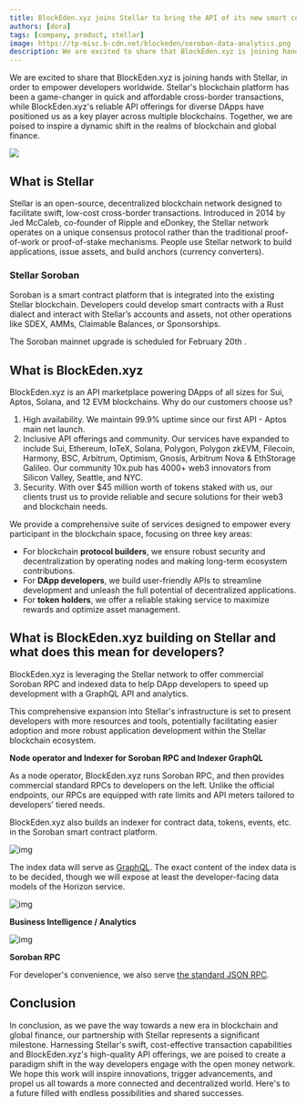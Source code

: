 ```yaml
---
title: BlockEden.xyz joins Stellar to bring the API of its new smart contract platform Soroban to developers
authors: [dora]
tags: [company, product, stellar]
image: https://tp-misc.b-cdn.net/blockeden/soroban-data-analytics.png
description: We are excited to share that BlockEden.xyz is joining hands with Stellar, in order to empower developers worldwide.
---
```


We are excited to share that BlockEden.xyz is joining hands with Stellar, in order to empower developers worldwide. Stellar's blockchain platform has been a game-changer in quick and affordable cross-border transactions, while BlockEden.xyz's reliable API offerings for diverse DApps have positioned us as a key player across multiple blockchains. Together, we are poised to inspire a dynamic shift in the realms of blockchain and global finance.

![](https://tp-misc.b-cdn.net/blockeden/soroban-data-analytics.png)


## **What is Stellar**

Stellar is an open-source, decentralized blockchain network designed to facilitate swift, low-cost cross-border transactions. Introduced in 2014 by Jed McCaleb, co-founder of Ripple and eDonkey, the Stellar network operates on a unique consensus protocol rather than the traditional proof-of-work or proof-of-stake mechanisms. People use Stellar network to build applications, issue assets, and build anchors (currency converters).

### Stellar Soroban

Soroban is a smart contract platform that is integrated into the existing Stellar blockchain. Developers could develop smart contracts with a Rust dialect and interact with Stellar’s accounts and assets, not other operations like SDEX, AMMs, Claimable Balances, or Sponsorships.

The Soroban mainnet upgrade is scheduled for February 20th .

## **What is BlockEden.xyz**

BlockEden.xyz is an API marketplace powering DApps of all sizes for Sui, Aptos, Solana, and 12 EVM blockchains. Why do our customers choose us?

1. High availability. We maintain 99.9% uptime since our first API - Aptos main net launch.
2. Inclusive API offerings and community. Our services have expanded to include Sui, Ethereum, IoTeX, Solana, Polygon, Polygon zkEVM, Filecoin, Harmony, BSC, Arbitrum, Optimism, Gnosis, Arbitrum Nova & EthStorage Galileo. Our community 10x.pub has 4000+ web3 innovators from Silicon Valley, Seattle, and NYC.
3. Security. With over $45 million worth of tokens staked with us, our clients trust us to provide reliable and secure solutions for their web3 and blockchain needs.

We provide a comprehensive suite of services designed to empower every participant in the blockchain space, focusing on three key areas:

- For blockchain **protocol builders**, we ensure robust security and decentralization by operating nodes and making long-term ecosystem contributions.
- For **DApp developers**, we build user-friendly APIs to streamline development and unleash the full potential of decentralized applications.
- For **token holders**, we offer a reliable staking service to maximize rewards and optimize asset management.

## **What is** **BlockEden.xyz building on Stellar and what** **does this mean for developers?**

BlockEden.xyz is leveraging the Stellar network to offer commercial Soroban RPC and indexed data to help DApp developers to speed up development with a GraphQL API and analytics.

This comprehensive expansion into Stellar's infrastructure is set to present developers with more resources and tools, potentially facilitating easier adoption and more robust application development within the Stellar blockchain ecosystem.

**Node operator and Indexer for Soroban RPC and Indexer GraphQL**

As a node operator, BlockEden.xyz runs Soroban RPC, and then provides commercial standard RPCs to developers on the left. Unlike the official endpoints, our RPCs are equipped with rate limits and API meters tailored to developers’ tiered needs.

BlockEden.xyz also builds an indexer for contract data, tokens, events, etc. in the Soroban smart contract platform.

![img](https://tp-misc.b-cdn.net/blockeden/soroban-how-indexer-works.png)

The index data will serve as [GraphQL](https://blockeden.xyz/api-marketplace/stellar-soroban-indexer). The exact content of the index data is to be decided, though we will expose at least the developer-facing data models of the Horizon service.

![img](https://tp-misc.b-cdn.net/blockeden/soroban-indexer-01_99.webp)

**Business Intelligence / Analytics**

![img](https://tp-misc.b-cdn.net/blockeden/soroban-mainnet-analytics.webp)


**Soroban RPC**

For developer's convenience, we also serve [the standard JSON RPC](https://blockeden.xyz/api-marketplace/stellar-soroban).

## **Conclusion**

In conclusion, as we pave the way towards a new era in blockchain and global finance, our partnership with Stellar represents a significant milestone. Harnessing Stellar's swift, cost-effective transaction capabilities and BlockEden.xyz's high-quality API offerings, we are poised to create a paradigm shift in the way developers engage with the open money network. We hope this work will inspire innovations, trigger advancements, and propel us all towards a more connected and decentralized world. Here's to a future filled with endless possibilities and shared successes.
